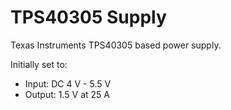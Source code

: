 # TPS40305 Supply
Texas Instruments TPS40305 based power supply.

Initially set to:
- Input: DC 4 V - 5.5 V
- Output: 1.5 V at 25 A
